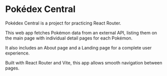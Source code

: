 # Pokédex Central

Pokédex Central is a project for practicing React Router.

This web app fetches Pokémon data from an external API, listing them on the main page with individual detail pages for each Pokémon.

It also includes an About page and a Landing page for a complete user experience.

Built with React Router and Vite, this app allows smooth navigation between pages.

